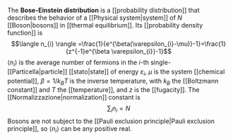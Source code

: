The **Bose-Einstein distribution** is a [[probability distribution]] that describes the behavior of a [[Physical system|system]] of $N$ [[Boson|bosons]] in [[thermal equilibrium]]. Its [[probability density function]] is
$$\langle n_{i} \rangle =\frac{1}{e^{\beta(\varepsilon_{i}-\mu)}-1}=\frac{1}{z^{-1}e^{\beta \varepsilon_{i}}-1}$$
$\langle n_{i} \rangle$ is the average number of fermions in the $i$-th single-[[Particella|particle]] [[stato|state]] of energy $\varepsilon_{i}$, $\mu$ is the system [[chemical potential]], $\beta=1/k_{B}T$ is the inverse temperature, with $k_{B}$ the [[Boltzmann constant]] and $T$ the [[temperature]], and $z$ is the [[fugacity]]. The [[Normalizzazione|normalization]] constant is
$$\sum_{i}n_{i}=N$$
Bosons are not subject to the [[Pauli exclusion principle|Pauli exclusion principle]], so $\langle n_{i} \rangle$ can be any positive real.